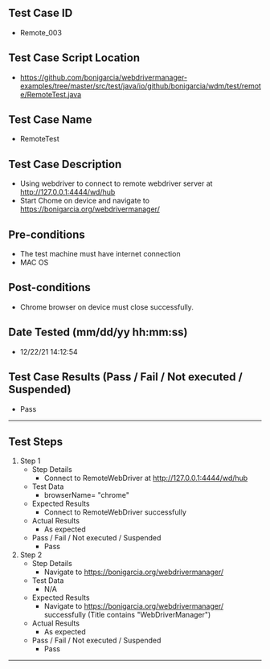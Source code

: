 ## Test Case ID
* Remote_003
## Test Case Script Location
* https://github.com/bonigarcia/webdrivermanager-examples/tree/master/src/test/java/io/github/bonigarcia/wdm/test/remote/RemoteTest.java
## Test Case Name
* RemoteTest
## Test Case Description
* Using webdriver to connect to remote webdriver server at http://127.0.0.1:4444/wd/hub
* Start Chome on device and navigate to https://bonigarcia.org/webdrivermanager/
## Pre-conditions
* The test machine must have internet connection
* MAC OS
## Post-conditions
* Chrome browser on device must close successfully.
## Date Tested (mm/dd/yy hh:mm:ss)
* 12/22/21 14:12:54
## Test Case Results (Pass / Fail / Not executed / Suspended)
* Pass
---
## Test Steps
1. Step 1
	* Step Details
		* Connect to RemoteWebDriver at http://127.0.0.1:4444/wd/hub
	* Test Data
		* browserName= "chrome"
	* Expected Results
		* Connect to RemoteWebDriver successfully
	* Actual Results
		* As expected
	* Pass / Fail / Not executed / Suspended
		* Pass
2. Step 2
	* Step Details
		* Navigate to https://bonigarcia.org/webdrivermanager/
	* Test Data
		* N/A
	* Expected Results
		* Navigate to https://bonigarcia.org/webdrivermanager/ successfully (Title contains "WebDriverManager")
	* Actual Results
		* As expected
	* Pass / Fail / Not executed / Suspended
		* Pass
---
